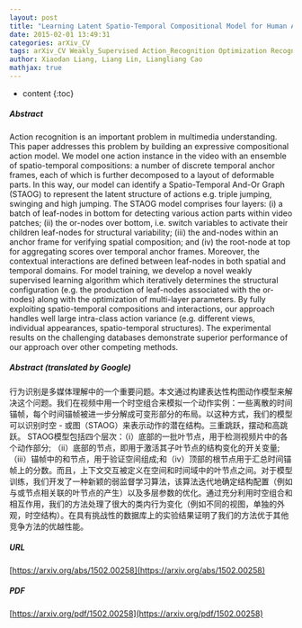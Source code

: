 ```yaml
---
layout: post
title: "Learning Latent Spatio-Temporal Compositional Model for Human Action Recognition"
date: 2015-02-01 13:49:31
categories: arXiv_CV
tags: arXiv_CV Weakly_Supervised Action_Recognition Optimization Recognition
author: Xiaodan Liang, Liang Lin, Liangliang Cao
mathjax: true
---
```


* content
{:toc}

##### Abstract
Action recognition is an important problem in multimedia understanding. This paper addresses this problem by building an expressive compositional action model. We model one action instance in the video with an ensemble of spatio-temporal compositions: a number of discrete temporal anchor frames, each of which is further decomposed to a layout of deformable parts. In this way, our model can identify a Spatio-Temporal And-Or Graph (STAOG) to represent the latent structure of actions e.g. triple jumping, swinging and high jumping. The STAOG model comprises four layers: (i) a batch of leaf-nodes in bottom for detecting various action parts within video patches; (ii) the or-nodes over bottom, i.e. switch variables to activate their children leaf-nodes for structural variability; (iii) the and-nodes within an anchor frame for verifying spatial composition; and (iv) the root-node at top for aggregating scores over temporal anchor frames. Moreover, the contextual interactions are defined between leaf-nodes in both spatial and temporal domains. For model training, we develop a novel weakly supervised learning algorithm which iteratively determines the structural configuration (e.g. the production of leaf-nodes associated with the or-nodes) along with the optimization of multi-layer parameters. By fully exploiting spatio-temporal compositions and interactions, our approach handles well large intra-class action variance (e.g. different views, individual appearances, spatio-temporal structures). The experimental results on the challenging databases demonstrate superior performance of our approach over other competing methods.

##### Abstract (translated by Google)
行为识别是多媒体理解中的一个重要问题。本文通过构建表达性构图动作模型来解决这个问题。我们在视频中用一个时空组合来模拟一个动作实例：一些离散的时间锚帧，每个时间锚帧被进一步分解成可变形部分的布局。以这种方式，我们的模型可以识别时空 - 或图（STAOG）来表示动作的潜在结构。三重跳跃，摆动和高跳跃。 STAOG模型包括四个层次：（i）底部的一批叶节点，用于检测视频片中的各个动作部分; （ii）底部的节点，即用于激活其子叶节点的结构变化的开关变量; （iii）锚帧中的和节点，用于验证空间组成;和（iv）顶部的根节点用于汇总时间锚帧上的分数。而且，上下文交互被定义在空间和时间域中的叶节点之间。对于模型训练，我们开发了一种新颖的弱监督学习算法，该算法迭代地确定结构配置（例如与或节点相关联的叶节点的产生）以及多层参数的优化。通过充分利用时空组合和相互作用，我们的方法处理了很大的类内行为变化（例如不同的视图，单独的外观，时空结构）。在具有挑战性的数据库上的实验结果证明了我们的方法优于其他竞争方法的优越性能。

##### URL
[https://arxiv.org/abs/1502.00258](https://arxiv.org/abs/1502.00258)

##### PDF
[https://arxiv.org/pdf/1502.00258](https://arxiv.org/pdf/1502.00258)

